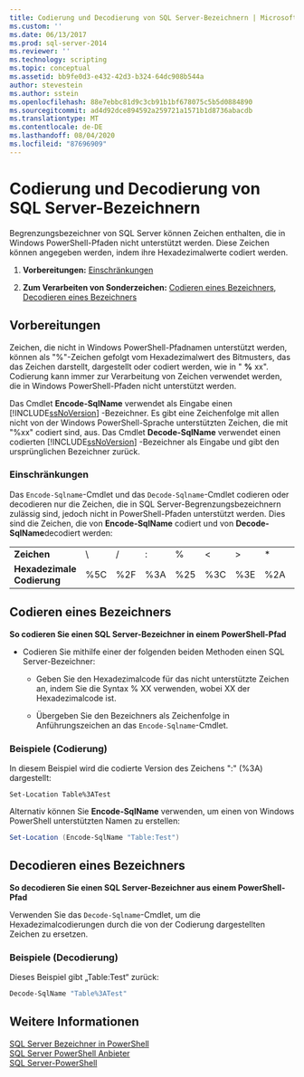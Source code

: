 ```yaml
---
title: Codierung und Decodierung von SQL Server-Bezeichnern | Microsoft-Dokumentation
ms.custom: ''
ms.date: 06/13/2017
ms.prod: sql-server-2014
ms.reviewer: ''
ms.technology: scripting
ms.topic: conceptual
ms.assetid: bb9fe0d3-e432-42d3-b324-64dc908b544a
author: stevestein
ms.author: sstein
ms.openlocfilehash: 88e7ebbc81d9c3cb91b1bf678075c5b5d0884890
ms.sourcegitcommit: ad4d92dce894592a259721a1571b1d8736abacdb
ms.translationtype: MT
ms.contentlocale: de-DE
ms.lasthandoff: 08/04/2020
ms.locfileid: "87696909"
---
```

# <a name="encode-and-decode-sql-server-identifiers"></a>Codierung und Decodierung von SQL Server-Bezeichnern
  Begrenzungsbezeichner von SQL Server können Zeichen enthalten, die in Windows PowerShell-Pfaden nicht unterstützt werden. Diese Zeichen können angegeben werden, indem ihre Hexadezimalwerte codiert werden.  
  
1.  **Vorbereitungen:**  [Einschränkungen](#LimitationsRestrictions)  
  
2.  **Zum Verarbeiten von Sonderzeichen:**  [Codieren eines Bezeichners](#EncodeIdent), [Decodieren eines Bezeichners](#DecodeIdent)  
  
## <a name="before-you-begin"></a>Vorbereitungen  
 Zeichen, die nicht in Windows PowerShell-Pfadnamen unterstützt werden, können als "%"-Zeichen gefolgt vom Hexadezimalwert des Bitmusters, das das Zeichen darstellt, dargestellt oder codiert werden, wie in " **%** xx". Codierung kann immer zur Verarbeitung von Zeichen verwendet werden, die in Windows PowerShell-Pfaden nicht unterstützt werden.  
  
 Das Cmdlet **Encode-SqlName** verwendet als Eingabe einen [!INCLUDE[ssNoVersion](../includes/ssnoversion-md.md)] -Bezeichner. Es gibt eine Zeichenfolge mit allen nicht von der Windows PowerShell-Sprache unterstützten Zeichen, die mit "%xx" codiert sind, aus. Das Cmdlet **Decode-SqlName** verwendet einen codierten [!INCLUDE[ssNoVersion](../includes/ssnoversion-md.md)] -Bezeichner als Eingabe und gibt den ursprünglichen Bezeichner zurück.  
  
###  <a name="limitations-and-restrictions"></a><a name="LimitationsRestrictions"></a> Einschränkungen  
 Das `Encode-Sqlname`-Cmdlet und das `Decode-Sqlname`-Cmdlet codieren oder decodieren nur die Zeichen, die in SQL Server-Begrenzungsbezeichnern zulässig sind, jedoch nicht in PowerShell-Pfaden unterstützt werden. Dies sind die Zeichen, die von **Encode-SqlName** codiert und von **Decode-SqlName**decodiert werden:  
  
|||||||||||||  
|-|-|-|-|-|-|-|-|-|-|-|-|  
|**Zeichen**|\ |/|:|%|\<|>|*|?|[|]|&#124;|  
|**Hexadezimale Codierung**|%5C|%2F|%3A|%25|%3C|%3E|%2A|%3F|%5B|%5D|%7C|  
  
##  <a name="encoding-an-identifier"></a><a name="EncodeIdent"></a> Codieren eines Bezeichners  
 **So codieren Sie einen SQL Server-Bezeichner in einem PowerShell-Pfad**  
  
-   Codieren Sie mithilfe einer der folgenden beiden Methoden einen SQL Server-Bezeichner:  
  
    -   Geben Sie den Hexadezimalcode für das nicht unterstützte Zeichen an, indem Sie die Syntax % XX verwenden, wobei XX der Hexadezimalcode ist.  
  
    -   Übergeben Sie den Bezeichners als Zeichenfolge in Anführungszeichen an das `Encode-Sqlname`-Cmdlet.  
  
### <a name="examples-encoding"></a>Beispiele (Codierung)  
 In diesem Beispiel wird die codierte Version des Zeichens ":" (%3A) dargestellt:  
  
```  
Set-Location Table%3ATest  
```  
  
 Alternativ können Sie **Encode-SqlName** verwenden, um einen von Windows PowerShell unterstützten Namen zu erstellen:  
  
```powershell
Set-Location (Encode-SqlName "Table:Test")  
```  
  
##  <a name="decoding-an-identifier"></a><a name="DecodeIdent"></a> Decodieren eines Bezeichners  
 **So decodieren Sie einen SQL Server-Bezeichner aus einem PowerShell-Pfad**  
  
 Verwenden Sie das `Decode-Sqlname`-Cmdlet, um die Hexadezimalcodierungen durch die von der Codierung dargestellten Zeichen zu ersetzen.  
  
### <a name="examples-decoding"></a>Beispiele (Decodierung)  
 Dieses Beispiel gibt „Table:Test“ zurück:  
  
```powershell
Decode-SqlName "Table%3ATest"  
```  
  
## <a name="see-also"></a>Weitere Informationen  
 [SQL Server Bezeichner in PowerShell](sql-server-identifiers-in-powershell.md)   
 [SQL Server PowerShell Anbieter](sql-server-powershell-provider.md)   
 [SQL Server-PowerShell](sql-server-powershell.md)  
